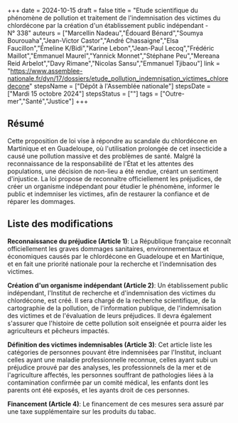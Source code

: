 +++
date = 2024-10-15
draft = false
title = "Etude scientifique du phénomène de pollution et traitement de l'indemnisation des victimes du chlordécone par la création d'un établissement public indépendant - N° 338"
auteurs = ["Marcellin Nadeau","Édouard Bénard","Soumya Bourouaha","Jean-Victor Castor","André Chassaigne","Elsa Faucillon","Émeline K/Bidi","Karine Lebon","Jean-Paul Lecoq","Frédéric Maillot","Emmanuel Maurel","Yannick Monnet","Stéphane Peu","Mereana Reid Arbelot","Davy Rimane","Nicolas Sansu","Emmanuel Tjibaou"]
link = "https://www.assemblee-nationale.fr/dyn/17/dossiers/etude_pollution_indemnisation_victimes_chloredecone"
stepsName = ["Dépôt à l'Assemblée nationale"]
stepsDate = ["Mardi 15 octobre 2024"]
stepsStatus = [""]
tags = ["Outre-mer","Santé","Justice"]
+++

## Résumé

Cette proposition de loi vise à répondre au scandale du chlordécone en Martinique et en Guadeloupe, où l'utilisation prolongée de cet insecticide a causé une pollution massive et des problèmes de santé. Malgré la reconnaissance de la responsabilité de l'État et les attentes des populations, une décision de non-lieu a été rendue, créant un sentiment d'injustice. La loi propose de reconnaître officiellement les préjudices, de créer un organisme indépendant pour étudier le phénomène, informer le public et indemniser les victimes, afin de restaurer la confiance et de réparer les dommages.

## Liste des modifications

**Reconnaissance du préjudice (Article 1)**: La République française reconnaît officiellement les graves dommages sanitaires, environnementaux et économiques causés par le chlordécone en Guadeloupe et en Martinique, et en fait une priorité nationale pour la recherche et l'indemnisation des victimes.

**Création d'un organisme indépendant (Article 2)**: Un établissement public indépendant, l'Institut de recherche et d'indemnisation des victimes du chlordécone, est créé. Il sera chargé de la recherche scientifique, de la cartographie de la pollution, de l'information publique, de l'indemnisation des victimes et de l'évaluation de leurs préjudices. Il devra également s'assurer que l'histoire de cette pollution soit enseignée et pourra aider les agriculteurs et pêcheurs impactés.

**Définition des victimes indemnisables (Article 3)**: Cet article liste les catégories de personnes pouvant être indemnisées par l'Institut, incluant celles ayant une maladie professionnelle reconnue, celles ayant subi un préjudice prouvé par des analyses, les professionnels de la mer et de l'agriculture affectés, les personnes souffrant de pathologies liées à la contamination confirmée par un comité médical, les enfants dont les parents ont été exposés, et les ayants droit de ces personnes.

**Financement (Article 4)**: Le financement de ces mesures sera assuré par une taxe supplémentaire sur les produits du tabac.
